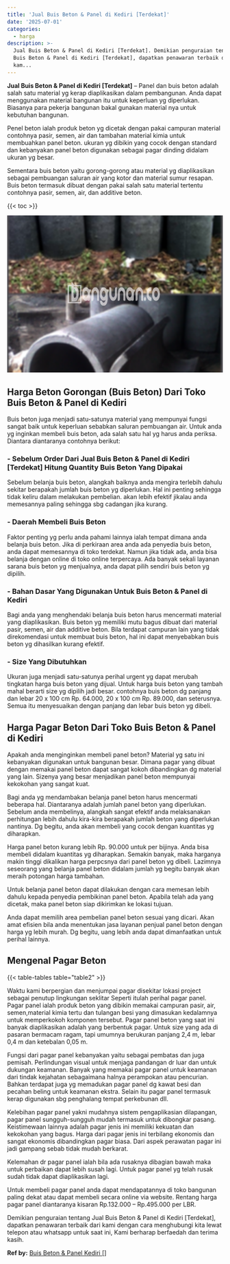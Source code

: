 ```yaml
---
title: 'Jual Buis Beton & Panel di Kediri [Terdekat]'
date: '2025-07-01'
categories:
  - harga
description: >-
  Jual Buis Beton & Panel di Kediri [Terdekat]. Demikian penguraian tentang Jual
  Buis Beton & Panel di Kediri [Terdekat], dapatkan penawaran terbaik dari
  kam...
---
```


**Jual Buis Beton & Panel di Kediri \[Terdekat\]** – Panel dan buis beton adalah salah satu material yg kerap diaplikasikan dalam pembangunan. Anda dapat menggunakan material bangunan itu untuk keperluan yg diperlukan. Biasanya para pekerja bangunan bakal gunakan material nya untuk kebutuhan bangunan.

Penel beton ialah produk beton yg dicetak dengan pakai campuran material contohnya pasir, semen, air dan tambahan material kimia untuk membuahkan panel beton. ukuran yg dibikin yang cocok dengan standard dan kebanyakan panel beton digunakan sebagai pagar dinding didalam ukuran yg besar.

Sementara buis beton yaitu gorong-gorong atau material yg diaplikasikan sebagai pembuangan saluran air yang kotor dan material sumur resapan. Buis beton termasuk dibuat dengan pakai salah satu material tertentu contohnya pasir, semen, air, dan additive beton.

{{< toc >}}

![Jual Buis Beton & Panel di Kediri [Terdekat]](/images/jual-panel-buis-beton-murah-28.png)

## Harga Beton Gorongan (Buis Beton) Dari Toko Buis Beton & Panel di Kediri

Buis beton juga menjadi satu-satunya material yang mempunyai fungsi sangat baik untuk keperluan sebabkan saluran pembuangan air. Untuk anda yg inginkan membeli buis beton, ada salah satu hal yg harus anda periksa. Diantara diantaranya contohnya berikut:

### \- Sebelum Order Dari Jual Buis Beton & Panel di Kediri \[Terdekat\] Hitung Quantity Buis Beton Yang Dipakai

Sebelum belanja buis beton, alangkah baiknya anda mengira terlebih dahulu sekitar berapakah jumlah buis beton yg diperlukan. Hal ini penting sehingga tidak keliru dalam melakukan pembelian. akan lebih efektif jikalau anda memesannya paling sehingga sbg cadangan jika kurang.

### \- Daerah Membeli Buis Beton

Faktor penting yg perlu anda pahami lainnya ialah tempat dimana anda belanja buis beton. Jika di perkiraan area anda ada penyedia buis beton, anda dapat memesannya di toko terdekat. Namun jika tidak ada, anda bisa belanja dengan online di toko online terpercaya. Ada banyak sekali layanan sarana buis beton yg menjualnya, anda dapat pilih sendiri buis beton yg dipilih.

### \- Bahan Dasar Yang Digunakan Untuk Buis Beton & Panel di Kediri

Bagi anda yang menghendaki belanja buis beton harus mencermati material yang diaplikasikan. Buis beton yg memiliki mutu bagus dibuat dari material pasir, semen, air dan additive beton. Bila terdapat campuran lain yang tidak direkomendasi untuk membuat buis beton, hal ini dapat menyebabkan buis beton yg dihasilkan kurang efektif.

### \- Size Yang Dibutuhkan

Ukuran juga menjadi satu-satunya perihal urgent yg dapat merubah tingkatan harga buis beton yang dijual. Untuk harga buis beton yang tambah mahal berarti size yg dipilih jadi besar. contohnya buis beton dg panjang dan lebar 20 x 100 cm Rp. 64.000, 20 x 100 cm Rp. 89.000, dan seterusnya. Semua itu menyesuaikan dengan panjang dan lebar buis beton yg dibeli.

## Harga Pagar Beton Dari Toko Buis Beton & Panel di Kediri

Apakah anda menginginkan membeli panel beton? Material yg satu ini kebanyakan digunakan untuk bangunan besar. Dimana pagar yang dibuat dengan memakai panel beton dapat sangat kokoh dibandingkan dg material yang lain. Sizenya yang besar menjadikan panel beton mempunyai kekokohan yang sangat kuat.

Bagi anda yg mendambakan belanja panel beton harus mencermati beberapa hal. Diantaranya adalah jumlah panel beton yang diperlukan. Sebelum anda membelinya, alangkah sangat efektif anda melaksanakan perhitungan lebih dahulu kira-kira berapakah jumlah beton yang diperlukan nantinya. Dg begitu, anda akan membeli yang cocok dengan kuantitas yg diharapkan.

Harga panel beton kurang lebih Rp. 90.000 untuk per bijinya. Anda bisa membeli didalam kuantitas yg diharapkan. Semakin banyak, maka harganya makin tinggi dikalikan harga perpcsnya dari panel beton yg dibeli. Lazimnya seseorang yang belanja panel beton didalam jumlah yg begitu banyak akan meraih potongan harga tambahan.

Untuk belanja panel beton dapat dilakukan dengan cara memesan lebih dahulu kepada penyedia pembikinan panel beton. Apabila telah ada yang dicetak, maka panel beton siap dikirimkan ke lokasi tujuan.

Anda dapat memilih area pembelian panel beton sesuai yang dicari. Akan amat efisien bila anda menentukan jasa layanan penjual panel beton dengan harga yg lebih murah. Dg begitu, uang lebih anda dapat dimanfaatkan untuk perihal lainnya.

## Mengenal Pagar Beton

{{< table-tables table="table2" >}}

Waktu kami berpergian dan menjumpai pagar disekitar lokasi project sebagai penutup lingkungan seklitar Seperti itulah perihal pagar panel. Pagar panel ialah produk beton yang dibikin memakai campuran pasir, air, semen,material kimia tertu dan tulangan besi yang dimasukan kedalamnya untuk memperkokoh komponen tersebut. Pagar panel beton yang saat ini banyak diaplikasikan adalah yang berbentuk pagar. Untuk size yang ada di pasaran bermacam ragam, tapi umumnya berukuran panjang 2,4 m, lebar 0,4 m dan ketebalan 0,05 m.

Fungsi dari pagar panel kebanyakan yaitu sebagai pembatas dan juga pemisah. Perlindungan visual untuk menjaga pandangan dr luar dan untuk dukungan keamanan. Banyak yang memakai pagar panel untuk keamanan dari tindak kejahatan sebagaimana halnya perampokan atau pencurian. Bahkan terdapat juga yg memadukan pagar panel dg kawat besi dan pecahan beling untuk keamanan ekstra. Selain itu pagar panel termasuk kerap digunakan sbg penghalang tempat perkebunan dll.

Kelebihan pagar panel yakni mudahnya sistem pengaplikasian dilapangan, pagar panel sungguh-sungguh mudah termasuk untuk dibongkar pasang. Keistimewaan lainnya adalah pagar jenis ini memiliki kekuatan dan kekokohan yang bagus. Harga dari pagar jenis ini terbilang ekonomis dan sangat ekonomis dibandingkan pagar biasa. Dari aspek perawatan pagar ini jadi gampang sebab tidak mudah berkarat.

Kelemahan dr pagar panel ialah bila ada rusaknya dibagian bawah maka untuk perbaikan dapat lebih susah lagi. Untuk pagar panel yg telah rusak sudah tidak dapat diaplikasikan lagi.

Untuk membeli pagar panel anda dapat mendapatannya di toko bangunan paling dekat atau dapat membeli secara online via website. Rentang harga pagar panel diantaranya kisaran Rp.132.000 – Rp.495.000 per LBR.

Demikian penguraian tentang Jual Buis Beton & Panel di Kediri \[Terdekat\], dapatkan penawaran terbaik dari kami dengan cara menghubungi kita lewat telepon atau whatsapp untuk saat ini, Kami berharap berfaedah dan terima kasih.

**Ref by:** [Buis Beton & Panel Kediri []](https://id.wikipedia.org/wiki/Buis)
